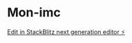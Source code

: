 # Mon-imc

[Edit in StackBlitz next generation editor ⚡️](https://stackblitz.com/~/github.com/Dev-JB-tech/Mon-imc)